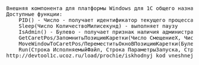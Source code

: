 <pre>Внешняя компонента для платформы Windows для 1С общего назначения по технологии Native на C++ в формате Visual Studio 2015. 
Доступные функции:
    PID() - Число - получает идентификатор текущего процесса
    Sleep(Число КоличествоМилисекунд) - выполняет паузу
    IsAdmin() - Булево - получает признак наличия административных привилегий
    GetCaretPos/ЗапомнитьПозициюКаретки(Число СмещениеX, Число СмещениеY) - запоминает позицию каретки; если параметры не переданы, то положение вычисляется через WinAPI
    MoveWindowToCaretPos/ПереместитьОкноВПозициюКаретки(Булево РазрешитьВыходЗаГраницыЭкрана=Ложь) - перемещает левый верхний угол окна в запомненную позицию каретки
    Run(Строка ИсполняемыйФайл, Строка ПараметрыЗапуска, Строка ТекущийКаталог, Булево ОжидатьЗавершения, Булево Элевация) - выполняет команду системы
http://devtool1c.ucoz.ru/load/prochie/iskhodnyj_kod_vneshnej_komponenty_obshhego_naznachenija/2-1-0-13 
</pre>
